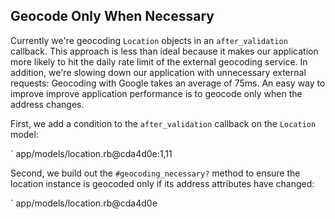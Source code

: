 ## Geocode Only When Necessary

Currently we're geocoding `Location` objects in an `after_validation` callback.
This approach is less than ideal because it makes our application more likely
to hit the daily rate limit of the external geocoding service. In addition,
we're slowing down our application with unnecessary external requests: Geocoding
with Google takes an average of 75ms. An easy way to improve improve application
performance is to geocode only when the address changes.

First, we add a condition to the `after_validation` callback on the `Location`
model:

` app/models/location.rb@cda4d0e:1,11

Second, we build out the `#geocoding_necessary?` method to ensure the location instance
is geocoded only if its address attributes have changed:

` app/models/location.rb@cda4d0e
